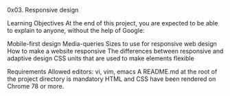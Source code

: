 0x03. Responsive design

Learning Objectives
At the end of this project, you are expected to be able to explain to anyone, without the help of Google:

Mobile-first design
Media-queries
Sizes to use for responsive web design
How to make a website responsive
The differences between responsive and adaptive design
CSS units that are used to make elements flexible


Requirements
Allowed editors: vi, vim, emacs
A README.md at the root of the project directory is mandatory
HTML and CSS have been rendered on Chrome 78 or more.